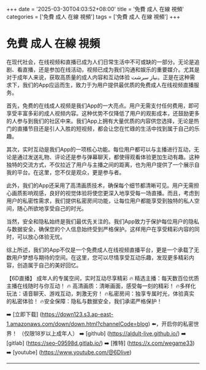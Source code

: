 +++
date = '2025-03-30T04:03:52+08:00'
title = '免費 成人 在線 視頻'
categories = ['免費 成人 在線 視頻']
tags = ['免費 成人 在線 視頻']
+++

# 免費 成人 在線 視頻

在现代社会，在线视频和直播已成为人们日常生活中不可或缺的一部分。无论是追剧、看直播，还是参加在线活动，视频已成为我们沟通和娱乐的重要媒介。尤其是对于成年人来说，获取高质量的成人内容和互动体验 نیاز سرشت。正是在这种需求下，我们的App应运而生，致力于为用户提供最优质的免费成人在线视频直播服务。

首先，免费的在线成人视频是我们App的一大亮点。用户无需支付任何费用，即可享受丰富多彩的成人视频内容。这种优势不仅降低了用户的观影成本，还鼓励更多的人参与到我们的社区中来。我们App上拥有大量优质的内容供您选择，无论是热门的直播节目还是引人入胜的短视频，都会让您在忙碌的生活中找到属于自己的乐趣。

其次，实时互动是我们App的一项核心功能。每位用户都可以与主播进行互动，无论是通过发送礼物、评论还是参与弹幕聊天，都使得观看体验更加生动有趣。这种独特的交流方式，不仅拉近了用户与主播之间的距离，也为用户提供了一个展示自我的平台。在这里，您不仅是观众，更是参与者。

此外，我们的App还采用了高清画质技术，确保每个细节都清晰可见。用户无需担心画质影响观感，良好的视觉体验将使您更深入地享受每一场直播。而且，考虑到用户的私密性需求，我们提供私密房间功能，让每位用户都能享受到独特的私人空间，随心所欲地享受自己的时光。

当然，安全和隐私始终是我们最优先关注的。我们App致力于保护每位用户的隐私与数据安全，确保您的个人信息始终受到严格保护。这样用户在享受精彩内容的同时，可以放心体验无忧。

综上所述，我们的App不仅是一个免费成人在线视频直播平台，更是一个承载了无数用户梦想与期待的空间。在这里，您可以尽情享受互动乐趣，发现更多精彩内容，创造属于自己的美好回忆。

【6D直播】
成年人的专属空间，实时互动尽享精彩
🔥 精选主播：每天数百位优质主播在线随时与你互动！
🔥 高清画质：清晰画面，感受每一刻的精彩！
🔥多样化玩法：语音聊天、游戏互动，刺激无穷！
🔥私密房间：独享专属时光，体验真实的私密体验！
🔥安全保障：隐私与数据安全，我们承诺严格保护！

➡️ [立即下载] (https://down123.s3.ap-east-1.amazonaws.com/down/down.html?channelCode=blog) ⬅️，开启你的私密世界！ （仅限18岁以上成年人） 
➡️ [github] (https://aldult-live.github.io/) 
➡️ [gitlab] (https://seo-09598d.gitlab.io/) 
➡️ [推特] (https://x.com/wegame33) 
➡️ [youtube] (https://www.youtube.com/@6Dlive)

---
